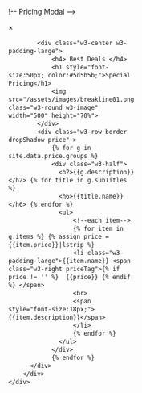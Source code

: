 !-- Pricing Modal -->
<div id="priceModal" class="w3-modal ">
    <div class="w3-modal-content w3-animate-zoom" style="width:50%">
        <div class="w3-container w3-padding-large">
            <span onclick="$('#priceModal').hide();" class="w3-closebtn">&times;</span>

            <div class="w3-center w3-padding-large">
                <h4> Best Deals </h4>
                <h1 style="font-size:50px; color:#5d5b5b;">Special Pricing</h1>
                <img src="/assets/images/breakline01.png" class="w3-round w3-image" width="500" height="70%">
            </div>
            <div class="w3-row border dropShadow price" >
                {% for g in site.data.price.groups %}
                <div class="w3-half">
                  <h2>{{g.description}}</h2> {% for title in g.subTitles %}
                  <h6>{{title.name}}</h6> {% endfor %}
                  <ul>
                      <!--each item-->
                      {% for item in g.items %} {% assign price = {{item.price}}|lstrip %}
                      <li class="w3-padding-large">{{item.name}} <span class="w3-right priceTag">{% if price != '' %}  {{price}} {% endif %} </span>
                      <br>
                      <span style="font-size:18px;">{{item.description}}</span>
                      </li>
                      {% endfor %}
                  </ul>
                </div>
                {% endfor %}
          </div>
        </div>
    </div>
</div>
